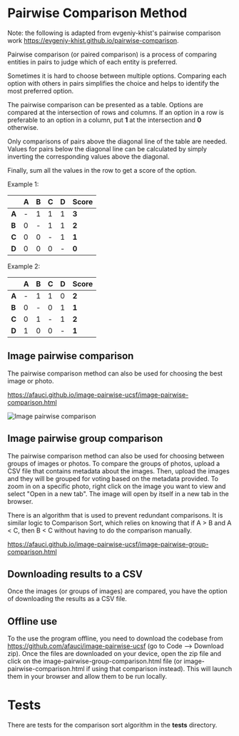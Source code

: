 # Pairwise Comparison Method

Note: the following is adapted from evgeniy-khist's pairwise comparison work https://evgeniy-khist.github.io/pairwise-comparison.

Pairwise comparison (or paired comparison) is a process of comparing entities in pairs to judge which of each entity is preferred.

Sometimes it is hard to choose between multiple options.
Comparing each option with others in pairs simplifies the choice and helps to identify the most preferred option.

The pairwise comparison can be presented as a table.
Options are compared at the intersection of rows and columns.
If an option in a row is preferable to an option in a column, put **1** at the intersection and **0** otherwise.

Only comparisons of pairs above the diagonal line of the table are needed.
Values for pairs below the diagonal line can be calculated by simply inverting the corresponding values above the diagonal.

Finally, sum all the values in the row to get a score of the option.

Example 1:

|   | **A** | **B** | **C** | **D** | **Score** |
|---|---|---|---|---|---|
| **A** | - | 1 | 1 | 1 | **3** |
| **B** | 0 | - | 1 | 1 | **2** |
| **C** | 0 | 0 | - | 1 | **1** |
| **D** | 0 | 0 | 0 | - | **0** |

Example 2:

|   | **A** | **B** | **C** | **D** | **Score** |
|---|---|---|---|---|---|
| **A** | - | 1 | 1 | 0 | **2** |
| **B** | 0 | - | 0 | 1 | **1** |
| **C** | 0 | 1 | - | 1 | **2** |
| **D** | 1 | 0 | 0 | - | **1** |

## Image pairwise comparison

The pairwise comparison method can also be used for choosing the best image or photo.

https://afauci.github.io/image-pairwise-ucsf/image-pairwise-comparison.html

![Image pairwise comparison](image-pairwise-comparison.gif)

## Image pairwise group comparison

The pairwise comparison method can also be used for choosing between groups of images or photos.
To compare the groups of photos, upload a CSV file that contains metadata about the images. Then, upload the images and they will be grouped for voting based on the metadata provided.
To zoom in on a specific photo, right click on the image you want to view and select "Open in a new tab". The image will open by itself in a new tab in the browser.

There is an algorithm that is used to prevent redundant comparisons. It is similar logic to Comparison Sort, which relies on knowing that if A > B and A < C, then B < C without having to do the comparison manually.

https://afauci.github.io/image-pairwise-ucsf/image-pairwise-group-comparison.html

## Downloading results to a CSV

Once the images (or groups of images) are compared, you have the option of downloading the results as a CSV file.

## Offline use

To the use the program offline, you need to download the codebase from https://github.com/afauci/image-pairwise-ucsf (go to Code --> Download zip). Once the files are downloaded on your device, open the zip file and click on the image-pairwise-group-comparison.html file (or image-pairwise-comparison.html if using that comparison instead). This will launch them in your browser and allow them to be run locally.

# Tests

There are tests for the comparison sort algorithm in the __tests__ directory.
